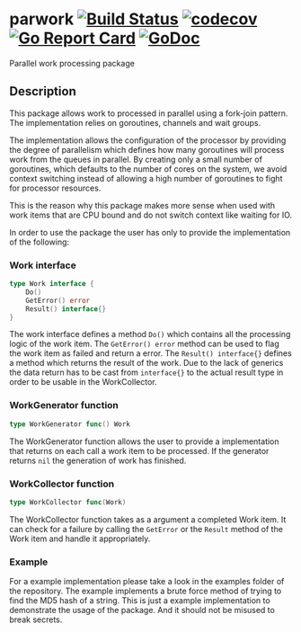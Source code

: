 # parwork [![Build Status](https://travis-ci.org/mantzas/parwork.svg?branch=master)](https://travis-ci.org/mantzas/parwork) [![codecov](https://codecov.io/gh/mantzas/parwork/branch/master/graph/badge.svg)](https://codecov.io/gh/mantzas/parwork) [![Go Report Card](https://goreportcard.com/badge/github.com/mantzas/parwork)](https://goreportcard.com/report/github.com/mantzas/parwork) [![GoDoc](https://godoc.org/github.com/mantzas/parwork?status.svg)](https://godoc.org/github.com/mantzas/parwork)

Parallel work processing package

## Description

This package allows work to processed in parallel using a fork-join pattern. The implementation relies on goroutines, channels and wait groups.

The implementation allows the configuration of the processor by providing the degree of parallelism which defines how many goroutines will process work from the queues in parallel. By creating only a small number of goroutines, which defaults to the number of cores on the system, we avoid context switching instead of allowing a high number of goroutines to fight for processor resources.

This is the reason why this package makes more sense when used with work items that are CPU bound and do not switch context like waiting for IO.

In order to use the package the user has only to provide the implementation of the following:

### Work interface

```go
type Work interface {
    Do()
    GetError() error
    Result() interface{}
}
```

The work interface defines a method ```Do()``` which contains all the processing logic of the work item. The ```GetError() error``` method can be used to flag the work item as failed and return a error. The ```Result() interface{}``` defines a method which returns the result of the work. Due to the lack of generics the data return has to be cast from ```interface{}``` to the actual result type in order to be usable in the WorkCollector.

### WorkGenerator function

```go
type WorkGenerator func() Work
```

The WorkGenerator function allows the user to provide a implementation that returns on each call a work item to be processed. If the generator returns ```nil``` the generation of work has finished.

### WorkCollector function

```go
type WorkCollector func(Work)
```

The WorkCollector function takes as a argument a completed Work item. It can check for a failure by calling the ```GetError``` or the ```Result``` method of the Work item and handle it appropriately.

### Example

For a example implementation please take a look in the examples folder of the repository. The example implements a brute force method of trying to find the MD5 hash of a string. This is just a example implementation to demonstrate the usage of the package. And it should not be misused to break secrets.
